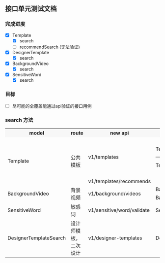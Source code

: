 ## 接口单元测试文档

### 完成进度

- [x] Template
  - [x] search
  - [ ] recommendSearch (无法验证)
- [x] DesignerTemplate
  - [x] search
- [x] BackgroundVideo
  - [x] search
- [x] SensitiveWord
  - [x] search

### 目标
- [ ] 尽可能的全覆盖能通过api验证的接口用例

### search 方法

<table>
    <tr>
        <th style="background-color: #f7f7f7;">model</th> 
        <th style="background-color: #f7f7f7;">route</th> 
        <th style="background-color: #f7f7f7;">new api</th> 
        <th style="background-color: #f7f7f7;">unit test method</th> 
        <th style="background-color: #f7f7f7;">old api</th> 
   </tr>
    <tr>
        <td rowspan="2">Template</td>
        <td rowspan="2">公共模板</td>
        <td>v1/templates</td>
        <td>
          <p>TemplateTest@testSearch</p>
          <hr>
          <p>TemplateTest@testSearchCarryKeyword</p>
        </td>
        <td>
          <p><span style="color: #3d7eff;">[@testSearch]</span> /apiv2/get-ppt-template-list?sort_type=bytime</p>
          <hr>
          <p><span style="color: #e74c3c;">[@testSearchCarryKeyword] </span> /api/get-template-list?w=%E4%BD%A0%E5%A5%BD&p=1&kid_1=0&kid_2=0&ratioId=0&tag1=0&tag2=0&tag3=0&sort_type=&is_zb=0&class_id=10_30_0&width=1242&height=2208</p>
        </td>
    </tr>
    <tr>
      <td>v1/templates/recommends</td>
      <td></td>
      <td></td>
    </tr>
    <tr>
      <td rowspan="2">BackgroundVideo</td>
      <td rowspan="2">背景视频</td>
      <td rowspan="2">v1/background/videos</td>
      <td>BackgroundVideoTest@testSearch</td>
      <td><span style="color: #3d7eff;">[@testSearch]</span> /h5-api/bg-video-search</td>
    </tr>
    <tr>
      <td>BackgroundVideo@testVideoSearch</td>
      <td><span style="color: #e74c3c;">[@testVideoSearch]</span> /video/bg-video-search</td>
    </tr>
    <tr>
      <td>SensitiveWord</td>
      <td>敏感词</td>
      <td>v1/sensitive/word/validate</td>
      <td>SensitiveWordTest@testVideoSearch</td>
      <td><span style="color: #3d7eff">[@testVideoSearch]</span> /video/bg-video-search</td>
    </tr>
    <tr>
      <td>DesignerTemplateSearch</td>
      <td>设计师模板，二次设计</td>
      <td>v1/designer-templates</td>
      <td>DesignerTemplateSearchTest@testSearch</td>
      <td><span style="color: #3d7eff">[@testSearch]</span> /api/get-template-list?w=&p=1&kid_1=1&kid_2=19&ratioId=-1&tag1=0&tag2=0&tag3=0&sort_type=&is_zb=0&class_id=&width=200&height=200&es_type=1</td>
    </tr>
</table>
